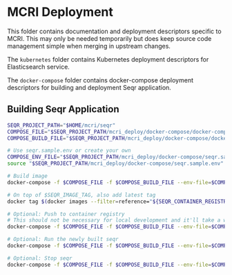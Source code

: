 # MCRI Deployment

This folder contains documentation and deployment descriptors specific to MCRI.
This may only be needed temporarily but does keep source code management simple
when merging in upstream changes.

The `kubernetes` folder contains Kubernetes deployment descriptors for Elasticsearch
service.

The `docker-compose` folder contains docker-compose deployment descriptors for building
and deployment Seqr application.

## Building Seqr Application

```bash
SEQR_PROJECT_PATH="$HOME/mcri/seqr"
COMPOSE_FILE="$SEQR_PROJECT_PATH/mcri_deploy/docker-compose/docker-compose.yml"
COMPOSE_BUILD_FILE="$SEQR_PROJECT_PATH/mcri_deploy/docker-compose/docker-compose.build.yml"

# Use seqr.sample.env or create your own
COMPOSE_ENV_FILE="$SEQR_PROJECT_PATH/mcri_deploy/docker-compose/seqr.sample.env"
source "$SEQR_PROJECT_PATH/mcri_deploy/docker-compose/seqr.sample.env"

# Build image
docker-compose -f $COMPOSE_FILE -f $COMPOSE_BUILD_FILE --env-file=$COMPOSE_ENV_FILE build

# On top of $SEQR_IMAGE_TAG, also add latest tag
docker tag $(docker images --filter=reference="${SEQR_CONTAINER_REGISTRY}/${SEQR_IMAGE_NAME}:${SEQR_IMAGE_TAG}" --quiet) "${SEQR_CONTAINER_REGISTRY}/${SEQR_IMAGE_NAME}:latest"

# Optional: Push to container registry
# This should not be necessary for local development and it'll take a while to upload.
docker-compose -f $COMPOSE_FILE -f $COMPOSE_BUILD_FILE --env-file=$COMPOSE_ENV_FILE push

# Optional: Run the newly built seqr
docker-compose -f $COMPOSE_FILE -f $COMPOSE_BUILD_FILE --env-file=$COMPOSE_ENV_FILE up -d postgres

# Optional: Stop seqr
docker-compose -f $COMPOSE_FILE -f $COMPOSE_BUILD_FILE --env-file=$COMPOSE_ENV_FILE stop
```
